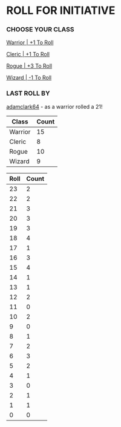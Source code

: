 # ROLL FOR INITIATIVE
### CHOOSE YOUR CLASS

[Warrior | +1 To Roll](https://github.com/benjaminsampica/benjaminsampica/issues/new?title=roll%7Cwarrior&body=Just+click+%27Submit+new+issue%27.)

[Cleric | +1 To Roll](https://github.com/benjaminsampica/benjaminsampica/issues/new?title=roll%7Ccleric&body=Just+click+%27Submit+new+issue%27.)

[Rogue | +3 To Roll](https://github.com/benjaminsampica/benjaminsampica/issues/new?title=roll%7Crogue&body=Just+click+%27Submit+new+issue%27.)

[Wizard | -1 To Roll](https://github.com/benjaminsampica/benjaminsampica/issues/new?title=roll%7Cwizard&body=Just+click+%27Submit+new+issue%27.)
### LAST ROLL BY
[adamclark64](https://www.github.com/adamclark64) - as a warrior rolled a 21!

|Class|Count|
|-|-|
|Warrior|15|
|Cleric|8|
|Rogue|10|
|Wizard|9|

|Roll|Count|
|-|-|
|23|2
|22|2
|21|3
|20|3
|19|3
|18|4
|17|1
|16|3
|15|4
|14|1
|13|1
|12|2
|11|0
|10|2
|9|0
|8|1
|7|2
|6|3
|5|2
|4|1
|3|0
|2|1
|1|1
|0|0
